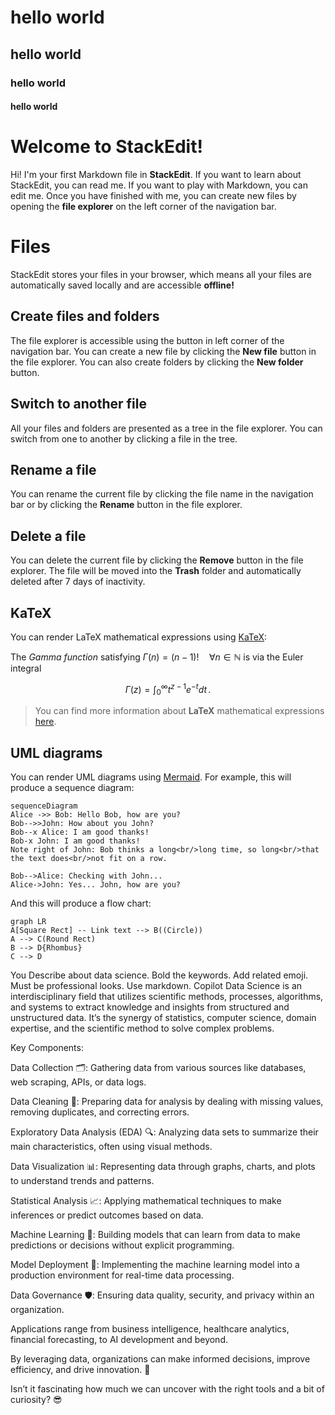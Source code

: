 # hello world
## hello world
### hello world
#### hello world

# Welcome to StackEdit!

Hi! I'm your first Markdown file in **StackEdit**. If you want to learn about StackEdit, you can read me. If you want to play with Markdown, you can edit me. Once you have finished with me, you can create new files by opening the **file explorer** on the left corner of the navigation bar.


# Files

StackEdit stores your files in your browser, which means all your files are automatically saved locally and are accessible **offline!**

## Create files and folders

The file explorer is accessible using the button in left corner of the navigation bar. You can create a new file by clicking the **New file** button in the file explorer. You can also create folders by clicking the **New folder** button.

## Switch to another file

All your files and folders are presented as a tree in the file explorer. You can switch from one to another by clicking a file in the tree.

## Rename a file

You can rename the current file by clicking the file name in the navigation bar or by clicking the **Rename** button in the file explorer.

## Delete a file

You can delete the current file by clicking the **Remove** button in the file explorer. The file will be moved into the **Trash** folder and automatically deleted after 7 days of inactivity.

## KaTeX

You can render LaTeX mathematical expressions using [KaTeX](https://khan.github.io/KaTeX/):

The *Gamma function* satisfying $\Gamma(n) = (n-1)!\quad\forall n\in\mathbb N$ is via the Euler integral

$$
\Gamma(z) = \int_0^\infty t^{z-1}e^{-t}dt\,.
$$

> You can find more information about **LaTeX** mathematical expressions [here](http://meta.math.stackexchange.com/questions/5020/mathjax-basic-tutorial-and-quick-reference).


## UML diagrams

You can render UML diagrams using [Mermaid](https://mermaidjs.github.io/). For example, this will produce a sequence diagram:

```mermaid
sequenceDiagram
Alice ->> Bob: Hello Bob, how are you?
Bob-->>John: How about you John?
Bob--x Alice: I am good thanks!
Bob-x John: I am good thanks!
Note right of John: Bob thinks a long<br/>long time, so long<br/>that the text does<br/>not fit on a row.

Bob-->Alice: Checking with John...
Alice->John: Yes... John, how are you?
```

And this will produce a flow chart:

```mermaid
graph LR
A[Square Rect] -- Link text --> B((Circle))
A --> C(Round Rect)
B --> D{Rhombus}
C --> D
```
You
Describe about data science. Bold the keywords. Add related emoji. Must be professional looks. Use markdown.
Copilot
Data Science is an interdisciplinary field that utilizes scientific methods, processes, algorithms, and systems to extract knowledge and insights from structured and unstructured data. It’s the synergy of statistics, computer science, domain expertise, and the scientific method to solve complex problems.

Key Components:

Data Collection 🗂️: Gathering data from various sources like databases, web scraping, APIs, or data logs.

Data Cleaning 🧹: Preparing data for analysis by dealing with missing values, removing duplicates, and correcting errors.

Exploratory Data Analysis (EDA) 🔍: Analyzing data sets to summarize their main characteristics, often using visual methods.

Data Visualization 📊: Representing data through graphs, charts, and plots to understand trends and patterns.

Statistical Analysis 📈: Applying mathematical techniques to make inferences or predict outcomes based on data.

Machine Learning 🤖: Building models that can learn from data to make predictions or decisions without explicit programming.

Model Deployment 🚀: Implementing the machine learning model into a production environment for real-time data processing.

Data Governance 🛡️: Ensuring data quality, security, and privacy within an organization.

Applications range from business intelligence, healthcare analytics, financial forecasting, to AI development and beyond.

By leveraging data, organizations can make informed decisions, improve efficiency, and drive innovation. 🚀

Isn’t it fascinating how much we can uncover with the right tools and a bit of curiosity? 😎
